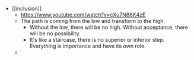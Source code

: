 - [[inclusion]]
    - https://www.youtube.com/watch?v=cXu7N86K4zE
    - The path is coming from the low and transform to the high.
        - Without the low, there will be no high. Without acceptance, there will be no possibility. 
        - It's like a staircase, there is no superior or inferior step. Everything is importance and have its own role.
    - 
